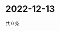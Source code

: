 # 2022-12-13

共 0 条

<!-- BEGIN WEIBO -->
<!-- 最后更新时间 Tue Dec 13 2022 04:13:37 GMT+0800 (China Standard Time) -->

<!-- END WEIBO -->
